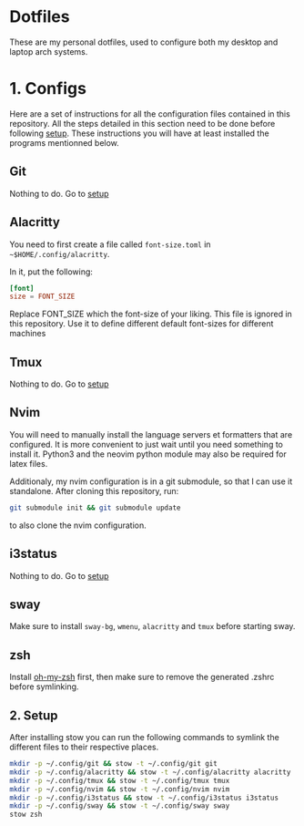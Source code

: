 # Dotfiles

These are my personal dotfiles, used to configure both my desktop and laptop arch systems.

# 1. Configs

Here are a set of instructions for all the configuration files contained in this repository. All the steps detailed in this section need to be done before following [setup](#2-setup). These instructions you will have at least installed the programs mentionned below.

## Git

Nothing to do. Go to [setup](#2-setup)

## Alacritty

You need to first create a file called `font-size.toml` in `~$HOME/.config/alacritty`.

In it, put the following:
```toml
[font]
size = FONT_SIZE
```
Replace FONT_SIZE which the font-size of your liking. This file is ignored in this repository. Use it to define different default font-sizes for different machines

## Tmux

Nothing to do. Go to [setup](#2-setup)

## Nvim

You will need to manually install the language servers et formatters that are configured. It is more convenient to just wait until you need something to install it. Python3 and the neovim python module may also be required for latex files.

Additionaly, my nvim configuration is in a git submodule, so that I can use it standalone. After cloning this repository, run:
```bash
git submodule init && git submodule update
```
to also clone the nvim configuration.

## i3status

Nothing to do. Go to [setup](#2-setup)

## sway

Make sure to install `sway-bg`, `wmenu`, `alacritty` and `tmux` before starting sway.

## zsh

Install [oh-my-zsh](https://ohmyz.sh/#install) first, then make sure to remove the generated .zshrc before symlinking.

## 2. Setup

After installing stow you can run the following commands to symlink the different files to their respective places.

```bash
mkdir -p ~/.config/git && stow -t ~/.config/git git
mkdir -p ~/.config/alacritty && stow -t ~/.config/alacritty alacritty
mkdir -p ~/.config/tmux && stow -t ~/.config/tmux tmux
mkdir -p ~/.config/nvim && stow -t ~/.config/nvim nvim
mkdir -p ~/.config/i3status && stow -t ~/.config/i3status i3status
mkdir -p ~/.config/sway && stow -t ~/.config/sway sway
stow zsh
```

